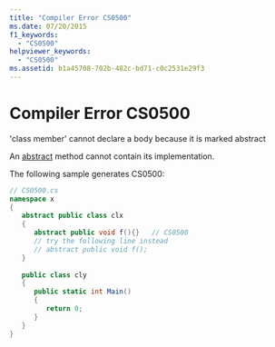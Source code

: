```yaml
---
title: "Compiler Error CS0500"
ms.date: 07/20/2015
f1_keywords: 
  - "CS0500"
helpviewer_keywords: 
  - "CS0500"
ms.assetid: b1a45708-702b-482c-bd71-c0c2531e29f3
---
```

# Compiler Error CS0500
'class member' cannot declare a body because it is marked abstract  
  
 An [abstract](../language-reference/keywords/abstract.md) method cannot contain its implementation.  
  
 The following sample generates CS0500:  
  
```csharp  
// CS0500.cs  
namespace x  
{  
   abstract public class clx  
   {  
      abstract public void f(){}   // CS0500  
      // try the following line instead  
      // abstract public void f();  
   }  
  
   public class cly  
   {  
      public static int Main()  
      {  
         return 0;  
      }  
   }  
}  
```
